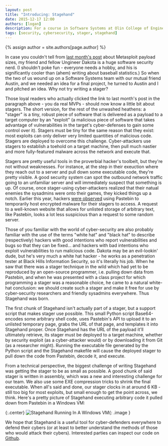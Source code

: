 ```yaml
---
layout: post
title: "Introducing: Stagehand"
date: 2015-12-17 12:00
authors: [logan]
description: For a course in Software Systems at Olin College of Engineering, we created Stagehand, a stager written in C and Assembly. Stagehand is the first open-source stager to use a third-party site (i.e. Pastebin) as a repository for a payload of malware.
tags: [security, cybersecurity, stager, stagehand]
---
```


{% assign author = site.authors[page.author] %}

In case you couldn't tell from [last month's post](http://ungineers.com/2015/11/28/metasploit-exploit-payload-sizes.html) about Metasploit payload sizes, my friend and fellow Ungineer Dakota is a huge software security nerd. (I shouldn't poke fun - everyone needs a hobby, and his is significantly cooler than (ahem) writing about baseball statistics.) So when the two of us wound up on a Software Systems team with our mutual friend Austin, and we needed an idea for a final project, he turned to Austin and I and pitched an idea. Why not try writing a stager?

Those loyal readers who actually clicked the link to last month's post in the paragraph above - you da real MVPs - should now know a little bit about stagers. The short version, for the rest of the unwashed heathens: a "stager" is a tiny, robust piece of software that is delivered as a payload to a target computer by an "exploit" (a malicious piece of software that takes advantage of vulnerabilities in the target's cyber-defenses to gain some control over it). Stagers must be tiny for the same reason that they exist: most exploits can only deliver very limited quantities of malicious code. Stagers are deployed to overcome this challenge. Cyber-attackers use stagers to establish a toehold on a target machine, then pull much nastier and more fully-featured malware across the network and execute that.

Stagers are pretty useful tools in the proverbial hacker's toolbelt, but they're not without weaknesses. For instance, at the step in their exeuction where they reach out to a server and pull down some executable code, they're pretty visible. A good security system can spot the outbound network traffic going to an unfamiliar server and will immediately suspect that something is up. Of course, once stager-using cyber-attackers realized that their natual enemies the sysadmins were onto their games, they kicked things up a notch. Earlier this year, hackers [were observed](https://securelist.com/blog/research/69490/dont-feel-left-out-ransomware-for-it-security-enthusiasts/) using Pastebin to temporarily host encrypted malware for their stagers to access. A request to a well-known website that allows for unlisted storage of arbitrary text, like Pastebin, looks a lot less suspicious than a request to some random server. 

Those of you familiar with the world of cyber-security are also probably familiar with the use of the terms "white hat" and "black hat" to describe (respectively) hackers with good intentions who report vulnerabilities and bugs so that they can be fixed... and hackers with bad intentions who exploit vulnerabilities to run malicious code. Dakota may be an evil-lookin' dude, but he's very much a white hat hacker - he works as a penetration tester at Black Hills Information Security, so it's literally his job. When he saw that there was a stager technique in the wild which had yet to be reproduced by an open-source programmer, i.e. pulling down data from Pastebin, and when he was presented with a class project for which programming a stager was a reasonable choice, he came to a natural white-hat conclusion: we should create such a stager and make it free for use by cyber-security researchers and friendly sysadmins everywhere. Thus Stagehand was born.

The first chunk of Stagehand isn't actually part of a stager, but a support script that makes stager use possible. This small Python script Base64-encodes some arbitrary shell code, uses Pastebin's API to upload it to an unlisted temporary page, grabs the URL of that page, and templates it into Stagehand proper. Once Stagehand has the URL of the payload it'll ultimately retrieve, its stager must be deployed to a target machine, whether by security exploit (as a cyber-attacker would) or by downloading it from Git (as a researcher might). Running the executable file generated by the Python script and the Stagehand makefile will cause the deployed stager to pull down the code from Pastebin, decode it, and execute. 

From a technical perspective, the biggest challenge of writing Stagehand was getting the stager to be as small as possible. A good chunk of said stager is written in assembly, which was a new and interesting challenge for our team. We also use some EXE compression tricks to shrink the final executable. When all's said and done, our stager clocks in at around 6 KB - still too big for most exploits, but small enough to get the point across, we think. Here's a pretty picture of Stagehand executing arbitrary code it pulled down from Pastebin in a Windows VM:

{:.center}
![Stagehand Running In A Windows VM]({{site.url}}/assets/stagehand.png){: .image }

We hope that Stagehand is a useful tool for cyber-defenders everywhere to defend their cybers (or at least to better understand the methods of those who would attack their cybers). Interested parties can inspect our code on [Github](https://github.com/DakotaNelson/stagehand/).
